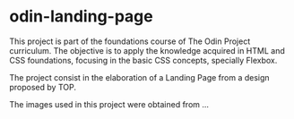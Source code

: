 # odin-landing-page

This project is part of the foundations course of The Odin Project curriculum. The objective is to apply the knowledge acquired in HTML and CSS foundations, focusing in the basic CSS concepts, specially Flexbox.

The project consist in the elaboration of a Landing Page from a design proposed by TOP.

The images used in this project were obtained from ...
